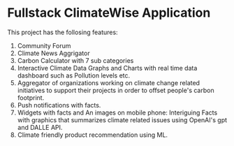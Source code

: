 # Fullstack ClimateWise Application

This project has the follosing features:
1. Community Forum
2. Climate News Aggrigator
3. Carbon Calculator with 7 sub categories
4. Interactive Climate Data Graphs and Charts with real time data dashboard such as Pollution levels etc.
6. Aggregator of organizations working on climate change related initiatives to support their projects in order to offset people's carbon footprint.
7. Push notifications with facts.
8. Widgets with facts and An images on mobile phone: Interiguing Facts with graphics that summarizes climate related issues using OpenAI's gpt and DALLE API.
9. Climate friendly product recommendation using ML.


